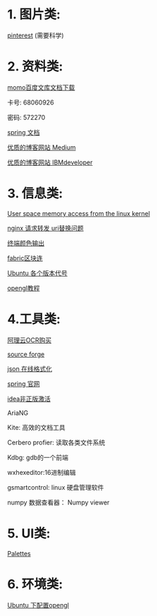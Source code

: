 # 1. 图片类:

<a href="https://www.pinterest.com/">pinterest</a>  (需要科学)





# 2. 资料类:

<a href="http://mmdocx.com/">momo百度文库文档下载</a>

卡号: 68060926

密码: 572270

<a href="https://docs.spring.io/spring/docs/">spring 文档</a>

<a href="https://medium.com/">优质的博客网站 Medium</a>

<a href="https://developer.ibm.com/">优质的博客网站 IBMdeveloper</a>

# 3. 信息类:

<a href="https://developer.ibm.com/articles/l-kernel-memory-access/">User space memory access from the linux kernel</a>

<a href="http://www.voidcn.com/article/p-ozqmhjog-sm.html">nginx 请求转发 uri替换问题</a>

<a href="https://blog.csdn.net/qq_41972382/article/details/90311102">终端颜色输出</a>

<a href="https://help.aliyun.com/document_detail/85739.html">fabric区块连</a>

<a href="https://blog.csdn.net/zhengmx100/article/details/78352773">Ubuntu 各个版本代号</a>

<a href="https://learnopengl-cn.github.io/">opengl教程</a>



# 4.工具类:

<a href="https://market.aliyun.com/products/57124001/cmapi00034964.html?spm=5176.12213232.1251129.7.6e7175a7RKQpvD#sku=yuncode2896400001">阿理云OCR购买</a>

<a href="https://sourceforge.net/">source forge</a>

<a href="https://www.json.cn/">json 在线格式化</a>

<a href="https://spring.io/">spring 官网</a>

<a href="http://idea.lanyus.com/">idea非正版激活</a>

AriaNG

Kite: 高效的文档工具

Cerbero profier: 读取各类文件系统

Kdbg: gdb的一个前端

wxhexeditor:16进制编辑

gsmartcontrol: linux 硬盘管理软件

numpy 数据查看器： Numpy viewer

# 5. UI类:

<a href="https://flatuicolors.com/">Palettes</a>



# 6. 环境类:

<a href="[https://1-riverfish.github.io/2018/10/27/Ubuntu%E4%B8%8BClion%E9%85%8D%E7%BD%AE%E3%80%81%E4%BD%BF%E7%94%A8Glfw-Glad%E5%BC%80%E5%8F%91OpenGL%E9%A1%B9%E7%9B%AE/](https://1-riverfish.github.io/2018/10/27/Ubuntu下Clion配置、使用Glfw-Glad开发OpenGL项目/)">Ubuntu 下配置opengl</a>

